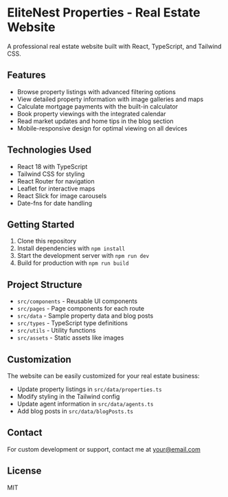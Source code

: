 # EliteNest Properties - Real Estate Website

A professional real estate website built with React, TypeScript, and Tailwind CSS.

## Features

- Browse property listings with advanced filtering options
- View detailed property information with image galleries and maps
- Calculate mortgage payments with the built-in calculator
- Book property viewings with the integrated calendar
- Read market updates and home tips in the blog section
- Mobile-responsive design for optimal viewing on all devices

## Technologies Used

- React 18 with TypeScript
- Tailwind CSS for styling
- React Router for navigation
- Leaflet for interactive maps
- React Slick for image carousels
- Date-fns for date handling

## Getting Started

1. Clone this repository
2. Install dependencies with `npm install`
3. Start the development server with `npm run dev`
4. Build for production with `npm run build`

## Project Structure

- `src/components` - Reusable UI components
- `src/pages` - Page components for each route
- `src/data` - Sample property data and blog posts
- `src/types` - TypeScript type definitions
- `src/utils` - Utility functions
- `src/assets` - Static assets like images

## Customization

The website can be easily customized for your real estate business:
- Update property listings in `src/data/properties.ts`
- Modify styling in the Tailwind config
- Update agent information in `src/data/agents.ts`
- Add blog posts in `src/data/blogPosts.ts`

## Contact

For custom development or support, contact me at your@email.com

## License

MIT